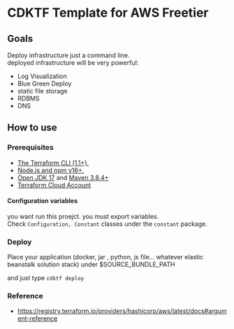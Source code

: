 # CDKTF Template for AWS Freetier

## Goals
Deploy infrastructure just a command line.  
deployed infrastructure will be very powerful:
* Log Visualization
* Blue Green Deploy
* static file storage
* RDBMS
* DNS

## How to use

### Prerequisites
* [The Terraform CLI (1.1+).](https://developer.hashicorp.com/terraform/tutorials/aws-get-started/install-cli)
* [Node.js and npm v16+.](https://nodejs.org/en/)
* [Open JDK 17](https://adoptium.net/temurin/releases/) and [Maven 3.8.4+](https://maven.apache.org/download.cgi)
* [Terraform Cloud Account](https://cloud.hashicorp.com/products/terraform)

#### Configuration variables
you want run this proejct. you must export variables.   
Check `Configuration, Constant` classes under the `constant` package.  


### Deploy
Place your application (docker, jar , python, js file... whatever elastic beanstalk solution stack) under $SOURCE_BUNDLE_PATH  

and just type `cdktf deploy`

### Reference
* https://registry.terraform.io/providers/hashicorp/aws/latest/docs#argument-reference

